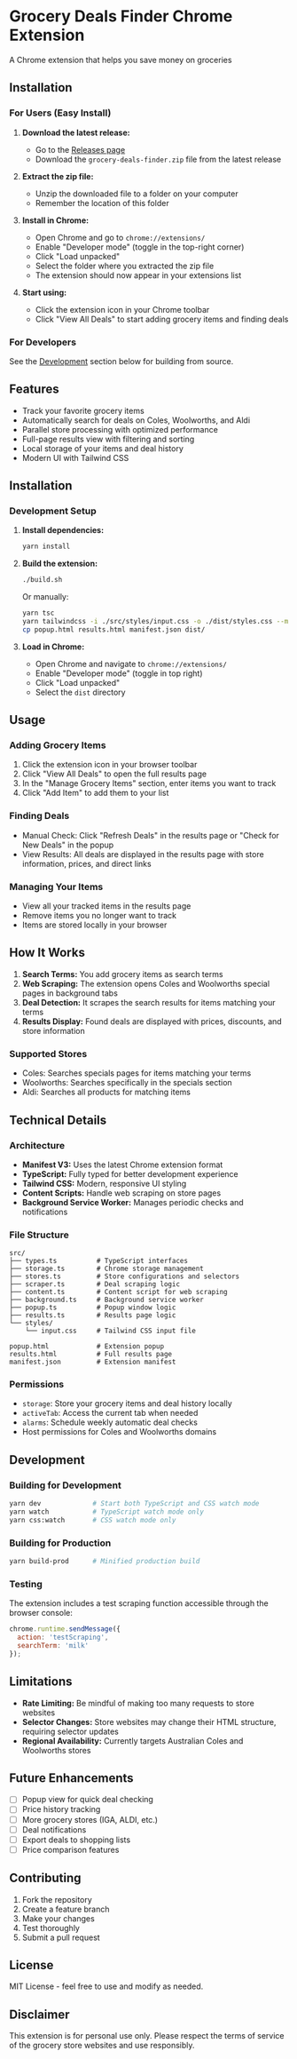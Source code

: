 # Grocery Deals Finder Chrome Extension

A Chrome extension that helps you save money on groceries

## Installation

### For Users (Easy Install)

1. **Download the latest release:**
   - Go to the [Releases page](https://github.com/YOUR_USERNAME/grocery-deals-finder/releases)
   - Download the `grocery-deals-finder.zip` file from the latest release

2. **Extract the zip file:**
   - Unzip the downloaded file to a folder on your computer
   - Remember the location of this folder

3. **Install in Chrome:**
   - Open Chrome and go to `chrome://extensions/`
   - Enable "Developer mode" (toggle in the top-right corner)
   - Click "Load unpacked"
   - Select the folder where you extracted the zip file
   - The extension should now appear in your extensions list

4. **Start using:**
   - Click the extension icon in your Chrome toolbar
   - Click "View All Deals" to start adding grocery items and finding deals

### For Developers

See the [Development](#development) section below for building from source.

## Features

- Track your favorite grocery items
- Automatically search for deals on Coles, Woolworths, and Aldi
- Parallel store processing with optimized performance
- Full-page results view with filtering and sorting
- Local storage of your items and deal history
- Modern UI with Tailwind CSS

## Installation

### Development Setup

1. **Install dependencies:**
   ```bash
   yarn install
   ```

2. **Build the extension:**
   ```bash
   ./build.sh
   ```
   Or manually:
   ```bash
   yarn tsc
   yarn tailwindcss -i ./src/styles/input.css -o ./dist/styles.css --minify
   cp popup.html results.html manifest.json dist/
   ```

3. **Load in Chrome:**
   - Open Chrome and navigate to `chrome://extensions/`
   - Enable "Developer mode" (toggle in top right)
   - Click "Load unpacked"
   - Select the `dist` directory

## Usage

### Adding Grocery Items
1. Click the extension icon in your browser toolbar
2. Click "View All Deals" to open the full results page
3. In the "Manage Grocery Items" section, enter items you want to track
4. Click "Add Item" to add them to your list

### Finding Deals
- Manual Check: Click "Refresh Deals" in the results page or "Check for New Deals" in the popup
- View Results: All deals are displayed in the results page with store information, prices, and direct links

### Managing Your Items
- View all your tracked items in the results page
- Remove items you no longer want to track
- Items are stored locally in your browser

## How It Works

1. **Search Terms:** You add grocery items as search terms
2. **Web Scraping:** The extension opens Coles and Woolworths special pages in background tabs
3. **Deal Detection:** It scrapes the search results for items matching your terms
4. **Results Display:** Found deals are displayed with prices, discounts, and store information

### Supported Stores

- Coles: Searches specials pages for items matching your terms
- Woolworths: Searches specifically in the specials section
- Aldi: Searches all products for matching items

## Technical Details

### Architecture
- **Manifest V3:** Uses the latest Chrome extension format
- **TypeScript:** Fully typed for better development experience
- **Tailwind CSS:** Modern, responsive UI styling
- **Content Scripts:** Handle web scraping on store pages
- **Background Service Worker:** Manages periodic checks and notifications

### File Structure
```
src/
├── types.ts          # TypeScript interfaces
├── storage.ts        # Chrome storage management
├── stores.ts         # Store configurations and selectors
├── scraper.ts        # Deal scraping logic
├── content.ts        # Content script for web scraping
├── background.ts     # Background service worker
├── popup.ts          # Popup window logic
├── results.ts        # Results page logic
└── styles/
    └── input.css     # Tailwind CSS input file

popup.html            # Extension popup
results.html          # Full results page
manifest.json         # Extension manifest
```

### Permissions
- `storage`: Store your grocery items and deal history locally
- `activeTab`: Access the current tab when needed
- `alarms`: Schedule weekly automatic deal checks
- Host permissions for Coles and Woolworths domains

## Development

### Building for Development
```bash
yarn dev             # Start both TypeScript and CSS watch mode
yarn watch           # TypeScript watch mode only
yarn css:watch       # CSS watch mode only
```

### Building for Production
```bash
yarn build-prod      # Minified production build
```

### Testing
The extension includes a test scraping function accessible through the browser console:
```javascript
chrome.runtime.sendMessage({
  action: 'testScraping',
  searchTerm: 'milk'
});
```

## Limitations

- **Rate Limiting:** Be mindful of making too many requests to store websites
- **Selector Changes:** Store websites may change their HTML structure, requiring selector updates
- **Regional Availability:** Currently targets Australian Coles and Woolworths stores

## Future Enhancements

- [ ] Popup view for quick deal checking
- [ ] Price history tracking
- [ ] More grocery stores (IGA, ALDI, etc.)
- [ ] Deal notifications
- [ ] Export deals to shopping lists
- [ ] Price comparison features

## Contributing

1. Fork the repository
2. Create a feature branch
3. Make your changes
4. Test thoroughly
5. Submit a pull request

## License

MIT License - feel free to use and modify as needed.

## Disclaimer

This extension is for personal use only. Please respect the terms of service of the grocery store websites and use responsibly.